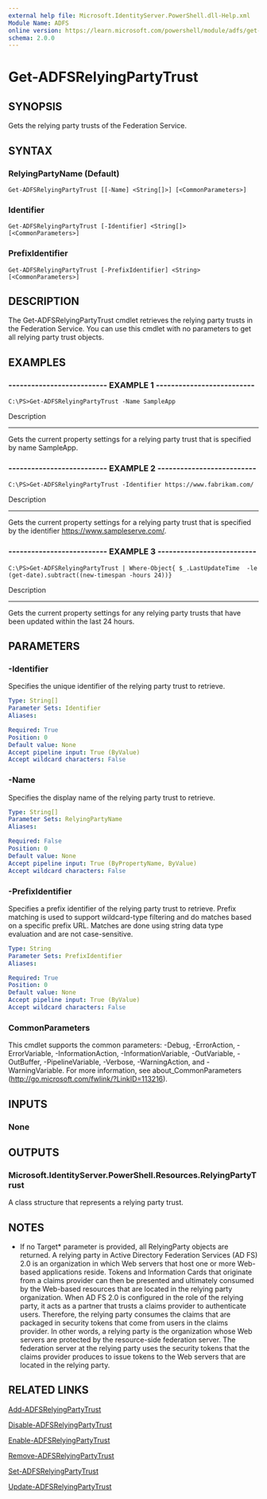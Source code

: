 ```yaml
---
external help file: Microsoft.IdentityServer.PowerShell.dll-Help.xml
Module Name: ADFS
online version: https://learn.microsoft.com/powershell/module/adfs/get-adfsrelyingpartytrust?view=windowsserver2012-ps&wt.mc_id=ps-gethelp
schema: 2.0.0
---
```


# Get-ADFSRelyingPartyTrust

## SYNOPSIS
Gets the relying party trusts of the Federation Service.

## SYNTAX

### RelyingPartyName (Default)
```
Get-ADFSRelyingPartyTrust [[-Name] <String[]>] [<CommonParameters>]
```

### Identifier
```
Get-ADFSRelyingPartyTrust [-Identifier] <String[]> [<CommonParameters>]
```

### PrefixIdentifier
```
Get-ADFSRelyingPartyTrust [-PrefixIdentifier] <String> [<CommonParameters>]
```

## DESCRIPTION
The Get-ADFSRelyingPartyTrust cmdlet retrieves the relying party trusts in the Federation Service.
You can use this cmdlet with no parameters to get all relying party trust objects.

## EXAMPLES

### -------------------------- EXAMPLE 1 --------------------------
```
C:\PS>Get-ADFSRelyingPartyTrust -Name SampleApp
```

Description

-----------

Gets the current property settings for a relying party trust that is specified by name SampleApp.

### -------------------------- EXAMPLE 2 --------------------------
```
C:\PS>Get-ADFSRelyingPartyTrust -Identifier https://www.fabrikam.com/
```

Description

-----------

Gets the current property settings for a relying party trust that is specified by the identifier https://www.sampleserve.com/.

### -------------------------- EXAMPLE 3 --------------------------
```
C:\PS>Get-ADFSRelyingPartyTrust | Where-Object{ $_.LastUpdateTime  -le  (get-date).subtract((new-timespan -hours 24))}
```

Description

-----------

Gets the current property settings for any relying party trusts that have been updated within the last 24 hours.

## PARAMETERS

### -Identifier
Specifies the unique identifier of the relying party trust to retrieve.

```yaml
Type: String[]
Parameter Sets: Identifier
Aliases: 

Required: True
Position: 0
Default value: None
Accept pipeline input: True (ByValue)
Accept wildcard characters: False
```

### -Name
Specifies the display name of the relying party trust to retrieve.

```yaml
Type: String[]
Parameter Sets: RelyingPartyName
Aliases: 

Required: False
Position: 0
Default value: None
Accept pipeline input: True (ByPropertyName, ByValue)
Accept wildcard characters: False
```

### -PrefixIdentifier
Specifies a prefix identifier of the relying party trust to retrieve. 
Prefix matching is used to support wildcard-type filtering and do matches based on a specific prefix URL.
Matches are done using string data type evaluation and are not case-sensitive.

```yaml
Type: String
Parameter Sets: PrefixIdentifier
Aliases: 

Required: True
Position: 0
Default value: None
Accept pipeline input: True (ByValue)
Accept wildcard characters: False
```

### CommonParameters
This cmdlet supports the common parameters: -Debug, -ErrorAction, -ErrorVariable, -InformationAction, -InformationVariable, -OutVariable, -OutBuffer, -PipelineVariable, -Verbose, -WarningAction, and -WarningVariable. For more information, see about_CommonParameters (http://go.microsoft.com/fwlink/?LinkID=113216).

## INPUTS

### None

## OUTPUTS

### Microsoft.IdentityServer.PowerShell.Resources.RelyingPartyTrust
A class structure that represents a relying party trust.

## NOTES
* If no Target* parameter is provided, all RelyingParty objects are returned. A relying party in Active Directory Federation Services (AD FS) 2.0 is an organization in which Web servers that host one or more Web-based applications reside. Tokens and Information Cards that originate from a claims provider can then be presented and ultimately consumed by the Web-based resources that are located in the relying party organization. When AD FS 2.0 is configured in the role of the relying party, it acts as a partner that trusts a claims provider to authenticate users. Therefore, the relying party consumes the claims that are packaged in security tokens that come from users in the claims provider. In other words, a relying party is the organization whose Web servers are protected by the resource-side federation server. The federation server at the relying party uses the security tokens that the claims provider produces to issue tokens to the Web servers that are located in the relying party.

## RELATED LINKS

[Add-ADFSRelyingPartyTrust](./Add-ADFSRelyingPartyTrust.md)

[Disable-ADFSRelyingPartyTrust](./Disable-ADFSRelyingPartyTrust.md)

[Enable-ADFSRelyingPartyTrust](./Enable-ADFSRelyingPartyTrust.md)

[Remove-ADFSRelyingPartyTrust](./Remove-ADFSRelyingPartyTrust.md)

[Set-ADFSRelyingPartyTrust](./Set-ADFSRelyingPartyTrust.md)

[Update-ADFSRelyingPartyTrust](./Update-ADFSRelyingPartyTrust.md)

